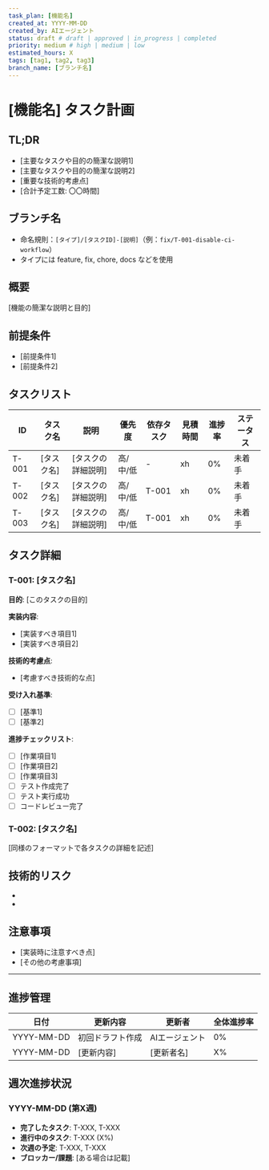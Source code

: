 ```yaml
---
task_plan: [機能名]
created_at: YYYY-MM-DD
created_by: AIエージェント
status: draft # draft | approved | in_progress | completed
priority: medium # high | medium | low
estimated_hours: X
tags: [tag1, tag2, tag3]
branch_name: [ブランチ名]
---
```


# [機能名] タスク計画

## TL;DR

- [主要なタスクや目的の簡潔な説明1]
- [主要なタスクや目的の簡潔な説明2]
- [重要な技術的考慮点]
- [合計予定工数: 〇〇時間]

## ブランチ名

- 命名規則：`[タイプ]/[タスクID]-[説明]`（例：`fix/T-001-disable-ci-workflow`）
- タイプには feature, fix, chore, docs などを使用

## 概要

[機能の簡潔な説明と目的]

## 前提条件

- [前提条件1]
- [前提条件2]

## タスクリスト

| ID    | タスク名   | 説明               | 優先度   | 依存タスク | 見積時間 | 進捗率 | ステータス |
| ----- | ---------- | ------------------ | -------- | ---------- | -------- | ------ | ---------- |
| T-001 | [タスク名] | [タスクの詳細説明] | 高/中/低 | -          | xh       | 0%     | 未着手     |
| T-002 | [タスク名] | [タスクの詳細説明] | 高/中/低 | T-001      | xh       | 0%     | 未着手     |
| T-003 | [タスク名] | [タスクの詳細説明] | 高/中/低 | T-001      | xh       | 0%     | 未着手     |

## タスク詳細

### T-001: [タスク名]

**目的**: [このタスクの目的]

**実装内容**:

- [実装すべき項目1]
- [実装すべき項目2]

**技術的考慮点**:

- [考慮すべき技術的な点]

**受け入れ基準**:

- [ ] [基準1]
- [ ] [基準2]

**進捗チェックリスト**:

- [ ] [作業項目1]
- [ ] [作業項目2]
- [ ] [作業項目3]
- [ ] テスト作成完了
- [ ] テスト実行成功
- [ ] コードレビュー完了

### T-002: [タスク名]

[同様のフォーマットで各タスクの詳細を記述]

## 技術的リスク

- [リスク1]: [対応策]
- [リスク2]: [対応策]

## 注意事項

- [実装時に注意すべき点]
- [その他の考慮事項]

---

## 進捗管理

| 日付       | 更新内容         | 更新者         | 全体進捗率 |
| ---------- | ---------------- | -------------- | ---------- |
| YYYY-MM-DD | 初回ドラフト作成 | AIエージェント | 0%         |
| YYYY-MM-DD | [更新内容]       | [更新者名]     | X%         |

## 週次進捗状況

### YYYY-MM-DD (第X週)

- **完了したタスク**: T-XXX, T-XXX
- **進行中のタスク**: T-XXX (X%)
- **次週の予定**: T-XXX, T-XXX
- **ブロッカー/課題**: [ある場合は記載]
